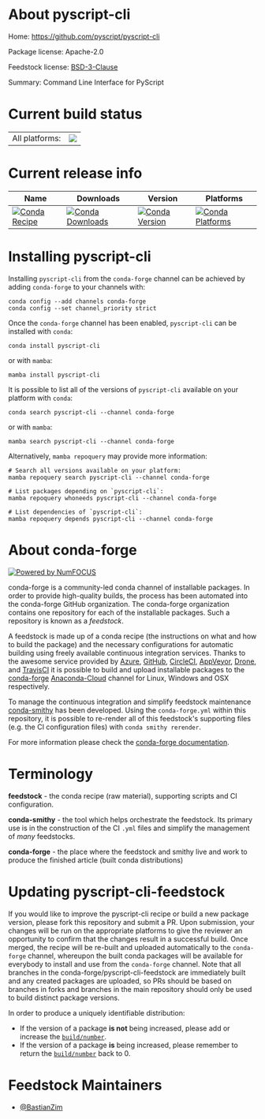 About pyscript-cli
==================

Home: https://github.com/pyscript/pyscript-cli

Package license: Apache-2.0

Feedstock license: [BSD-3-Clause](https://github.com/conda-forge/pyscript-cli-feedstock/blob/main/LICENSE.txt)

Summary: Command Line Interface for PyScript

Current build status
====================


<table><tr><td>All platforms:</td>
    <td>
      <a href="https://dev.azure.com/conda-forge/feedstock-builds/_build/latest?definitionId=16116&branchName=main">
        <img src="https://dev.azure.com/conda-forge/feedstock-builds/_apis/build/status/pyscript-cli-feedstock?branchName=main">
      </a>
    </td>
  </tr>
</table>

Current release info
====================

| Name | Downloads | Version | Platforms |
| --- | --- | --- | --- |
| [![Conda Recipe](https://img.shields.io/badge/recipe-pyscript--cli-green.svg)](https://anaconda.org/conda-forge/pyscript-cli) | [![Conda Downloads](https://img.shields.io/conda/dn/conda-forge/pyscript-cli.svg)](https://anaconda.org/conda-forge/pyscript-cli) | [![Conda Version](https://img.shields.io/conda/vn/conda-forge/pyscript-cli.svg)](https://anaconda.org/conda-forge/pyscript-cli) | [![Conda Platforms](https://img.shields.io/conda/pn/conda-forge/pyscript-cli.svg)](https://anaconda.org/conda-forge/pyscript-cli) |

Installing pyscript-cli
=======================

Installing `pyscript-cli` from the `conda-forge` channel can be achieved by adding `conda-forge` to your channels with:

```
conda config --add channels conda-forge
conda config --set channel_priority strict
```

Once the `conda-forge` channel has been enabled, `pyscript-cli` can be installed with `conda`:

```
conda install pyscript-cli
```

or with `mamba`:

```
mamba install pyscript-cli
```

It is possible to list all of the versions of `pyscript-cli` available on your platform with `conda`:

```
conda search pyscript-cli --channel conda-forge
```

or with `mamba`:

```
mamba search pyscript-cli --channel conda-forge
```

Alternatively, `mamba repoquery` may provide more information:

```
# Search all versions available on your platform:
mamba repoquery search pyscript-cli --channel conda-forge

# List packages depending on `pyscript-cli`:
mamba repoquery whoneeds pyscript-cli --channel conda-forge

# List dependencies of `pyscript-cli`:
mamba repoquery depends pyscript-cli --channel conda-forge
```


About conda-forge
=================

[![Powered by
NumFOCUS](https://img.shields.io/badge/powered%20by-NumFOCUS-orange.svg?style=flat&colorA=E1523D&colorB=007D8A)](https://numfocus.org)

conda-forge is a community-led conda channel of installable packages.
In order to provide high-quality builds, the process has been automated into the
conda-forge GitHub organization. The conda-forge organization contains one repository
for each of the installable packages. Such a repository is known as a *feedstock*.

A feedstock is made up of a conda recipe (the instructions on what and how to build
the package) and the necessary configurations for automatic building using freely
available continuous integration services. Thanks to the awesome service provided by
[Azure](https://azure.microsoft.com/en-us/services/devops/), [GitHub](https://github.com/),
[CircleCI](https://circleci.com/), [AppVeyor](https://www.appveyor.com/),
[Drone](https://cloud.drone.io/welcome), and [TravisCI](https://travis-ci.com/)
it is possible to build and upload installable packages to the
[conda-forge](https://anaconda.org/conda-forge) [Anaconda-Cloud](https://anaconda.org/)
channel for Linux, Windows and OSX respectively.

To manage the continuous integration and simplify feedstock maintenance
[conda-smithy](https://github.com/conda-forge/conda-smithy) has been developed.
Using the ``conda-forge.yml`` within this repository, it is possible to re-render all of
this feedstock's supporting files (e.g. the CI configuration files) with ``conda smithy rerender``.

For more information please check the [conda-forge documentation](https://conda-forge.org/docs/).

Terminology
===========

**feedstock** - the conda recipe (raw material), supporting scripts and CI configuration.

**conda-smithy** - the tool which helps orchestrate the feedstock.
                   Its primary use is in the construction of the CI ``.yml`` files
                   and simplify the management of *many* feedstocks.

**conda-forge** - the place where the feedstock and smithy live and work to
                  produce the finished article (built conda distributions)


Updating pyscript-cli-feedstock
===============================

If you would like to improve the pyscript-cli recipe or build a new
package version, please fork this repository and submit a PR. Upon submission,
your changes will be run on the appropriate platforms to give the reviewer an
opportunity to confirm that the changes result in a successful build. Once
merged, the recipe will be re-built and uploaded automatically to the
`conda-forge` channel, whereupon the built conda packages will be available for
everybody to install and use from the `conda-forge` channel.
Note that all branches in the conda-forge/pyscript-cli-feedstock are
immediately built and any created packages are uploaded, so PRs should be based
on branches in forks and branches in the main repository should only be used to
build distinct package versions.

In order to produce a uniquely identifiable distribution:
 * If the version of a package **is not** being increased, please add or increase
   the [``build/number``](https://docs.conda.io/projects/conda-build/en/latest/resources/define-metadata.html#build-number-and-string).
 * If the version of a package **is** being increased, please remember to return
   the [``build/number``](https://docs.conda.io/projects/conda-build/en/latest/resources/define-metadata.html#build-number-and-string)
   back to 0.

Feedstock Maintainers
=====================

* [@BastianZim](https://github.com/BastianZim/)


